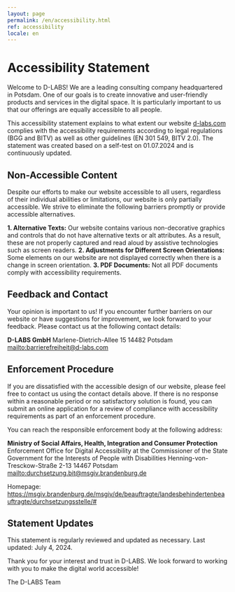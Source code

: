 ```yaml
---
layout: page
permalink: /en/accessibility.html
ref: accessibility
locale: en
---
```


# Accessibility Statement

Welcome to D-LABS! We are a leading consulting company headquartered in Potsdam. One of our goals is to create innovative and user-friendly products and services in the digital space. It is particularly important to us that our offerings are equally accessible to all people.

This accessibility statement explains to what extent our website [d-labs.com](https://d-labs.com) complies with the accessibility requirements according to legal regulations (BGG and BITV) as well as other guidelines (EN 301 549, BITV 2.0). The statement was created based on a self-test on 01.07.2024 and is continuously updated.

## Non-Accessible Content

Despite our efforts to make our website accessible to all users, regardless of their individual abilities or limitations, our website is only partially accessible. We strive to eliminate the following barriers promptly or provide accessible alternatives.

**1. Alternative Texts:** Our website contains various non-decorative graphics and controls that do not have alternative texts or alt attributes. As a result, these are not properly captured and read aloud by assistive technologies such as screen readers.
**2. Adjustments for Different Screen Orientations:** Some elements on our website are not displayed correctly when there is a change in screen orientation.
**3. PDF Documents:** Not all PDF documents comply with accessibility requirements.

## Feedback and Contact

Your opinion is important to us! If you encounter further barriers on our website or have suggestions for improvement, we look forward to your feedback. Please contact us at the following contact details:

**D-LABS GmbH**
Marlene-Dietrich-Allee 15
14482 Potsdam
<mailto:barrierefreiheit@d-labs.com>

## Enforcement Procedure

If you are dissatisfied with the accessible design of our website, please feel free to contact us using the contact details above. If there is no response within a reasonable period or no satisfactory solution is found, you can submit an online application for a review of compliance with accessibility requirements as part of an enforcement procedure.

You can reach the responsible enforcement body at the following address:

**Ministry of Social Affairs, Health, Integration and Consumer Protection**
Enforcement Office for Digital Accessibility at the Commissioner of the State Government for the Interests of People with Disabilities
Henning-von-Tresckow-Straße 2-13
14467 Potsdam
<mailto:durchsetzung.bit@msgiv.brandenburg.de>

Homepage: <https://msgiv.brandenburg.de/msgiv/de/beauftragte/landesbehindertenbeauftragte/durchsetzungsstelle/#>

## Statement Updates

This statement is regularly reviewed and updated as necessary.
Last updated: July 4, 2024.

Thank you for your interest and trust in D-LABS. We look forward to working with you to make the digital world accessible!

The D-LABS Team

